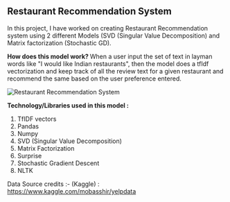 <h2>  Restaurant Recommendation System </h2>
In this project, I have worked on creating Restaurant Recommendation system using 2 different Models (SVD (Singular Value Decomposition) and Matrix factorization (Stochastic GD). 

<b> How does this model work? </b>
When a user input the set of text in layman words like "I would like Indian restaurants", then the model does a tfIdf vectorization and keep track of all the review text for a given restaurant and recommend the same based on the user preference entered.


![Restaurant Recommendation System](https://encrypted-tbn0.gstatic.com/images?q=tbn:ANd9GcT5sGTdJl-NdsANZKifZaEH4FvvClMIVKvH-A&usqp=CAU)

<b>Technology/Libraries used in this model :</b>
1. TfIDF vectors
2. Pandas
3. Numpy
4. SVD (Singular Value Decomposition)
5. Matrix Factorization
6. Surprise
7. Stochastic Gradient Descent
8. NLTK

Data Source credits :- (Kaggle) : https://www.kaggle.com/mobasshir/yelpdata 
